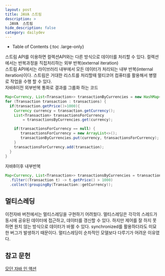 ```yaml
---
layout: post
title: JAVA 스트림
description: >
  JAVA  스트림
hide_description: false
category: dailydev
---
```



- Table of Contents
{:toc .large-only}

스트림 API를 이용하면 컬렉션API와는 다른 방식으로 데이터를 처리할 수 있다.
컬렉션에서는 반복과정을 직접처리하는 외부 반복(external iteration)<br>
스트림 API에서는 라이브러리 내부에서 모든 데이터가 처리되는 내부 반복(internal iteration)이다.
스트림은 거대한 리스트를 처리할때 멀티코어 컴퓨터를 활용해서 병렬로 작업을 수행 할 수 있다.
<br>
자바8이전 외부반복 통화로 결과를 그룹화 하는 코드
```java
Map<Currency, List<Transaction>> transactionByCurrencies = new HashMap<>();
for (Transaction transaction : transactions) {
  if(transaction.getPrice()>1000){
    Currency currency = transaction.getCurrency();
    List<Transaction> transactionsForCurrency 
        = transactionsByCurrencies.get(currency);

    if(transactionsForCurrency == null) {
       transactionsForCurrency = new ArrayList<>();
       transactionByCurrencies.put(currency, transactionsForCurrency);
    }
    transactionsForCurrency.add(transaction);
  }    
}
```
자바8이후 내부반복
```java
Map<Currency, List<Transaction>> transactionsByCurrencies = transactions.stream()
  .filter((Transaction t) -> t.getPrice() > 1000)
  .collect(groupingBy(Transaction::getCurrency));
```

## 멀티스레딩 
이전자바 버전에서는 멀티스레딩을 구현하기 어려웠다.
멀티스레딩은 각각의 스레드가 동시에 공유된 데이터에 접근하고, 데이터를 갱신할 수 있다.
하지만 제어를 잘 하지 못하면 원치 않는 방식으로 데이터가 바뀔 수 있다.
synchronized를 활용하더라도 미묘한 버그가 발생하기 때문이다.
멀티스레딩이 순차적인 모델보다 다루기가 어려운 이유였다.
## 참고 문헌
[모던 자바 인 액션](https://www.aladin.co.kr/shop/wproduct.aspx?ItemId=200069290)
